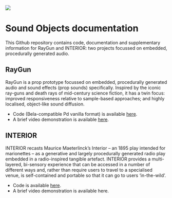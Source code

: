 ![](https://github.com/matdwlv/soundobjects/blob/master/dw5.png)

# Sound Objects documentation

This Github repository contains code, documentation and supplementary information for RayGun and INTERIOR: two projects focussed on embedded, procedurally generated audio.

## RayGun

RayGun is a prop prototype focussed on embedded, procedurally generated audio and sound effects (prop sounds) specifically. 
Inspired by the iconic ray-guns and death rays of mid-century science fiction, it has a twin focus: improved responsiveness relative to sample-based approaches; and highly localised, object-like sound diffusion.

* Code (Bela-compatible Pd vanilla format) is available [here](https://github.com/matdwlv/soundobjects).
* A brief video demonstration is available [here](https://youtu.be/udGPyDLBV68).

## INTERIOR

INTERIOR recasts Maurice Maeterlinck’s Interior – an 1895 play intended for marionettes – as a generative and largely procedurally generated radio play embedded in a radio-inspired tangible artefact. INTERIOR provides a multi-layered, bi-sensory experience that can be accessed in a number of different ways and, rather than require users to travel to a specialised venue, is self-contained and portable so that it can go to users ‘in-the-wild’. 


* Code is available [here](https://github.com/matdwlv/soundobjects).
* A brief video demonstration is available here.

